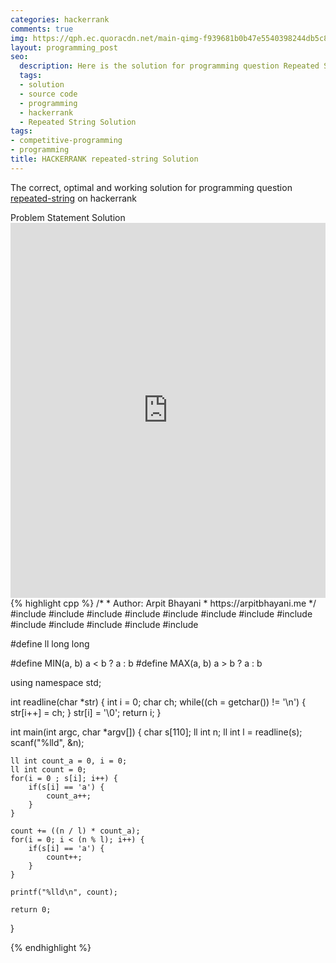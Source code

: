 ```yaml
---
categories: hackerrank
comments: true
img: https://qph.ec.quoracdn.net/main-qimg-f939681b0b47e5540398244db5c8966f?convert_to_webp=true
layout: programming_post
seo:
  description: Here is the solution for programming question Repeated String on hackerrank
  tags:
  - solution
  - source code
  - programming
  - hackerrank
  - Repeated String Solution
tags:
- competitive-programming
- programming
title: HACKERRANK repeated-string Solution
---
```

The correct, optimal and working solution for programming question [repeated-string](https://www.hackerrank.com/challenges/repeated-string) on hackerrank

<div class="ui secondary pointing large menu">
  <a class="grey item" data-tab="problem-statement">
    Problem Statement
  </a>
  <a class="active item grey" data-tab="solution">
    Solution
  </a>
</div>
<div class="ui bottom attached tab" data-tab="problem-statement">
    <iframe src="https://www.hackerrank.com/challenges/repeated-string" width="100%" height="600px" style="overflow: scroll; border: none;"></iframe>
</div>
<div class="ui bottom attached active tab" data-tab="solution">
{% highlight cpp %}
/*
 *  Author: Arpit Bhayani
 *  https://arpitbhayani.me
 */
#include <cmath>
#include <cstdio>
#include <cstdlib>
#include <climits>
#include <deque>
#include <iostream>
#include <list>
#include <limits>
#include <map>
#include <queue>
#include <set>
#include <stack>
#include <vector>

#define ll long long

#define MIN(a, b) a < b ? a : b
#define MAX(a, b) a > b ? a : b

using namespace std;

int readline(char *str) {
    int i = 0;
    char ch;
    while((ch = getchar()) != '\n') {
        str[i++] = ch;
    }
    str[i] = '\0';
    return i;
}

int main(int argc, char *argv[]) {
    char s[110];
    ll int n;
    ll int l = readline(s);
    scanf("%lld", &n);

    ll int count_a = 0, i = 0;
    ll int count = 0;
    for(i = 0 ; s[i]; i++) {
        if(s[i] == 'a') {
            count_a++;
        }
    }

    count += ((n / l) * count_a);
    for(i = 0; i < (n % l); i++) {
        if(s[i] == 'a') {
            count++;
        }
    }

    printf("%lld\n", count);

    return 0;
}

{% endhighlight %}
</div>
